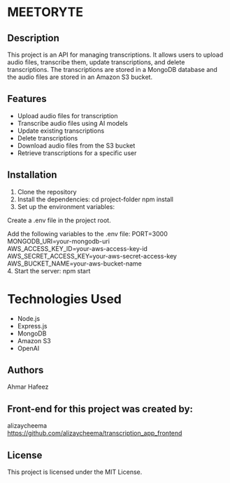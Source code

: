 # MEETORYTE

## Description

This project is an API for managing transcriptions. It allows users to upload audio files, transcribe them, update transcriptions, and delete transcriptions. The transcriptions are stored in a MongoDB database and the audio files are stored in an Amazon S3 bucket.

## Features

- Upload audio files for transcription
- Transcribe audio files using AI models
- Update existing transcriptions
- Delete transcriptions
- Download audio files from the S3 bucket
- Retrieve transcriptions for a specific user

## Installation

1. Clone the repository
2. Install the dependencies:
   cd project-folder
   npm install
3. Set up the environment variables:

Create a .env file in the project root.

Add the following variables to the .env file:
PORT=3000 <br />
MONGODB_URI=your-mongodb-uri <br />
AWS_ACCESS_KEY_ID=your-aws-access-key-id <br />
AWS_SECRET_ACCESS_KEY=your-aws-secret-access-key <br />
AWS_BUCKET_NAME=your-aws-bucket-name <br />
4. Start the server:
  npm start

# Technologies Used
* Node.js
* Express.js
* MongoDB
* Amazon S3
* OpenAI
## Authors
  Ahmar Hafeez <br />

## Front-end for this project was created by:
alizaycheema<br />
https://github.com/alizaycheema/transcription_app_frontend<br />

## License <br/>
This project is licensed under the MIT License.
